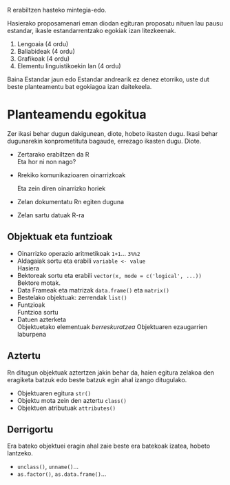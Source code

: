 R erabiltzen hasteko mintegia-edo.

Hasierako proposamenari eman diodan egituran proposatu nituen lau pausu estandar, ikasle estandarrentzako egokiak izan litezkeenak. 

1. Lengoaia (4 ordu)
2. Baliabideak (4 ordu)
3. Grafikoak (4 ordu)
4. Elementu linguistikoekin lan (4 ordu)

Baina Estandar jaun edo Estandar andrearik ez denez etorriko, uste dut beste planteamentu bat egokiagoa izan daitekeela. 

# Planteamendu egokitua

Zer ikasi behar dugun dakigunean, diote, hobeto ikasten dugu. Ikasi behar dugunarekin konprometituta bagaude, errezago ikasten dugu. Diote.

+ Zertarako erabiltzen da R  
  Eta hor ni non nago?

+ Rrekiko komunikazioaren oinarrizkoak  

  Eta zein diren oinarrizko horiek  

+ Zelan dokumentatu Rn egiten duguna

+ Zelan sartu datuak R-ra

## Objektuak eta funtzioak

+ Oinarrizko operazio aritmetikoak `1+1`... `3%%2`
+ Aldagaiak sortu eta erabili `variable <- value`  
  Hasiera
+ Bektoreak sortu eta erabili `vector(x, mode = c('logical', ...))`  
  Bektore motak.
+ Data Frameak eta matrizak `data.frame()` eta `matrix()`
+ Bestelako objektuak: zerrendak `list()`
+ Funtzioak  
  Funtzioa sortu
+ Datuen azterketa  
  Objektuetako elementuak *berreskuratzea*
  Objektuaren ezaugarrien laburpena 

## Aztertu

Rn ditugun objektuak aztertzen jakin  behar da, haien egitura zelakoa den eragiketa batzuk edo beste batzuk egin ahal izango ditugulako.

+ Objektuaren egitura `str()`
+ Objektu mota zein den aztertu `class()`
+ Objektuen atributuak `attributes()`

## Derrigortu

Era bateko objektuei eragin ahal zaie beste era batekoak izatea, hobeto lantzeko.

+ `unclass()`, `unname()`... 
+  `as.factor()`, `as.data.frame()`...

